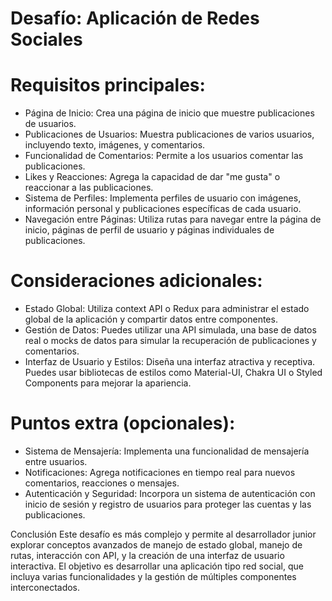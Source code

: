 # Desafío: Aplicación de Redes Sociales

# Requisitos principales:

- Página de Inicio: Crea una página de inicio que muestre publicaciones de usuarios.
- Publicaciones de Usuarios: Muestra publicaciones de varios usuarios, incluyendo texto, imágenes, y comentarios.
- Funcionalidad de Comentarios: Permite a los usuarios comentar las publicaciones.
- Likes y Reacciones: Agrega la capacidad de dar "me gusta" o reaccionar a las publicaciones.
- Sistema de Perfiles: Implementa perfiles de usuario con imágenes, información personal y publicaciones específicas de cada usuario.
- Navegación entre Páginas: Utiliza rutas para navegar entre la página de inicio, páginas de perfil de usuario y páginas individuales de publicaciones.

# Consideraciones adicionales:

- Estado Global: Utiliza context API o Redux para administrar el estado global de la aplicación y compartir datos entre componentes.
- Gestión de Datos: Puedes utilizar una API simulada, una base de datos real o mocks de datos para simular la recuperación de publicaciones y comentarios.
- Interfaz de Usuario y Estilos: Diseña una interfaz atractiva y receptiva. Puedes usar bibliotecas de estilos como Material-UI, Chakra UI o Styled Components para mejorar la apariencia.

# Puntos extra (opcionales):
- Sistema de Mensajería: Implementa una funcionalidad de mensajería entre usuarios.
- Notificaciones: Agrega notificaciones en tiempo real para nuevos comentarios, reacciones o mensajes.
- Autenticación y Seguridad: Incorpora un sistema de autenticación con inicio de sesión y registro de usuarios para proteger las cuentas y las publicaciones.

Conclusión
Este desafío es más complejo y permite al desarrollador junior explorar conceptos avanzados de manejo de estado global, manejo de rutas, interacción con API, y la creación de una interfaz de usuario interactiva. El objetivo es desarrollar una aplicación tipo red social, que incluya varias funcionalidades y la gestión de múltiples componentes interconectados.

